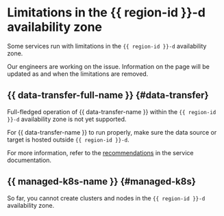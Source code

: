 # Limitations in the {{ region-id }}-d availability zone

Some services run with limitations in the `{{ region-id }}-d` availability zone.

Our engineers are working on the issue. Information on the page will be updated as and when the limitations are removed.

## {{ data-transfer-full-name }} {#data-transfer}

Full-fledged operation of {{ data-transfer-name }} within the `{{ region-id }}-d` availability zone is not yet supported.

For {{ data-transfer-name }} to run properly, make sure the data source or target is hosted outside `{{ region-id }}-d`.

For more information, refer to the [recommendations](../../data-transfer/operations/endpoint/migration-to-an-availability-zone.md) in the service documentation.

## {{ managed-k8s-name }} {#managed-k8s}

So far, you cannot create clusters and nodes in the `{{ region-id }}-d` availability zone.
